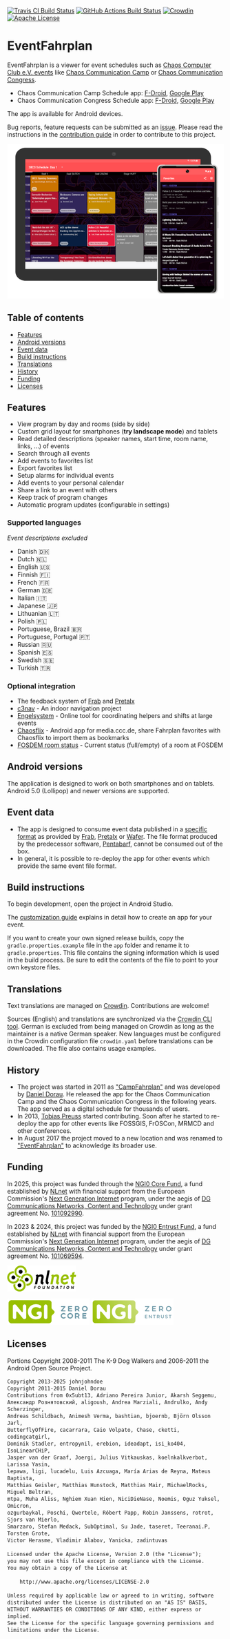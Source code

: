 [![Travis CI Build Status](https://app.travis-ci.com/EventFahrplan/EventFahrplan.svg?branch=master)](https://app.travis-ci.com/EventFahrplan/EventFahrplan) [![GitHub Actions Build Status](https://github.com/EventFahrplan/EventFahrplan/actions/workflows/build.yaml/badge.svg)](https://github.com/EventFahrplan/EventFahrplan/actions/workflows/build.yaml) [![Crowdin](https://badges.crowdin.net/eventfahrplan/localized.svg)](https://crowdin.com/project/eventfahrplan) [![Apache License](http://img.shields.io/badge/license-Apache%20License%202.0-lightgrey.svg)](http://choosealicense.com/licenses/apache-2.0/)

# EventFahrplan

EventFahrplan is a viewer for event schedules such as
[Chaos Computer Club e.V. events][ccc-events] like [Chaos Communication Camp][camp-website]
or [Chaos Communication Congress][congress-website].

- Chaos Communication Camp Schedule app: [F-Droid][camp-app-fdroid], [Google Play][camp-app-google-play]
- Chaos Communication Congress Schedule app: [F-Droid][congress-app-fdroid], [Google Play][congress-app-google-play]

The app is available for Android devices.

Bug reports, feature requests can be submitted as an [issue][issues-github].
Please read the instructions in the [contribution guide](CONTRIBUTING.md) in order to contribute to this project.

![Picture of the 38C3 Schedule on tablet and phone](gfx/EventFahrplan-38C3-tablet-phone.png)

## Table of contents

- [Features](#features)
- [Android versions](#android-versions)
- [Event data](#event-data)
- [Build instructions](#build-instructions)
- [Translations](#translations)
- [History](#history)
- [Funding](#funding)
- [Licenses](#licenses)

## Features

* View program by day and rooms (side by side)
* Custom grid layout for smartphones (**try landscape mode**) and tablets
* Read detailed descriptions (speaker names, start time, room name, links, ...) of events
* Search through all events
* Add events to favorites list
* Export favorites list
* Setup alarms for individual events
* Add events to your personal calendar
* Share a link to an event with others
* Keep track of program changes
* Automatic program updates (configurable in settings)


### Supported languages
*Event descriptions excluded*
- Danish 🇩🇰
- Dutch 🇳🇱
- English 🇺🇸
- Finnish 🇫🇮
- French 🇫🇷
- German 🇩🇪
- Italian 🇮🇹
- Japanese 🇯🇵
- Lithuanian 🇱🇹
- Polish 🇵🇱
- Portuguese, Brazil 🇧🇷
- Portuguese, Portugal 🇵🇹
- Russian 🇷🇺
- Spanish 🇪🇸
- Swedish 🇸🇪
- Turkish 🇹🇷

### Optional integration

* The feedback system of [Frab][frab-website] and [Pretalx][pretalx-website]
* [c3nav][c3nav-github] - An indoor navigation project
* [Engelsystem][engelsystem-website] - Online tool for coordinating helpers and shifts at large events
* [Chaosflix][chaosflix-github] - Android app for media.ccc.de, share Fahrplan favorites with Chaosflix to import them as bookmarks
* [FOSDEM room status][fosdem-room-status-website] - Current status (full/empty) of a room at FOSDEM


## Android versions

The application is designed to work on both smartphones and on tablets.
Android 5.0 (Lollipop) and newer versions are supported.


## Event data

* The app is designed to consume event data published in a [specific format][frab-schedule-xml-spec]
as provided by [Frab][frab-website], [Pretalx][pretalx-website] or [Wafer][wafer-website].
The file format produced by the predecessor software, [Pentabarf][pentabarf-github],
cannot be consumed out of the box.
* In general, it is possible to re-deploy the app for other events which
provide the same event file format.

## Build instructions

To begin development, open the project in Android Studio.

The [customization guide][customization-guide] explains in detail how to create an app for your event.

If you want to create your own signed release builds, copy the `gradle.properties.example` file in the `app` folder
and rename it to `gradle.properties`. This file contains the signing information which is used in the build process.
Be sure to edit the contents of the file to point to your own keystore files.

## Translations

Text translations are managed on [Crowdin][crowdin-eventfahrplan-website]. Contributions are welcome!

Sources (English) and translations are synchronized via the [Crowdin CLI tool][crowdin-cli-tool-website].
German is excluded from being managed on Crowdin as long as the maintainer is a native German speaker.
New languages must be configured in the Crowdin configuration file `crowdin.yaml` before translations
can be downloaded. The file also contains usage examples.

## History

* The project was started in 2011 as ["CampFahrplan"][campfahrplan-github] and was developed
by [Daniel Dorau][tuxmobil-github]. He released the app for the Chaos Communication Camp
and the Chaos Communication Congress in the following years. The app served as a digital
schedule for thousands of users.
* In 2013, [Tobias Preuss][johnjohndoe-github] started contributing. Soon after he
started to re-deploy the app for other events like FOSSGIS, FrOSCon, MRMCD and
other conferences.
* In August 2017 the project moved to a new location and was renamed to
["EventFahrplan"][eventfahrplan-github] to acknowledge its broader use.

## Funding

In 2025, this project was funded through the [NGI0 Core Fund](https://nlnet.nl/core), a fund
established by [NLnet](https://nlnet.nl) with financial support from the European Commission's
[Next Generation Internet](https://ngi.eu) program, under the aegis of [DG Communications
Networks, Content and Technology](https://commission.europa.eu/about-european-commission/departments-and-executive-agencies/communications-networks-content-and-technology_en) under grant agreement
No. [101092990](https://cordis.europa.eu/project/id/101092990).

In 2023 & 2024, this project was funded by the [NGI0 Entrust Fund](https://nlnet.nl/entrust), a fund
established by [NLnet](https://nlnet.nl) with financial support from the European Commission's
[Next Generation Internet](https://ngi.eu) program, under the aegis of [DG Communications Networks,
Content and Technology](https://commission.europa.eu/about-european-commission/departments-and-executive-agencies/communications-networks-content-and-technology_en) under grant agreement 
No. [101069594](https://cordis.europa.eu/project/id/101069594).

![Logo NLnet: abstract logo of four people seen from above](gfx/nlnet-banner-160x60.png)

![Logo NGI Zero Core: letterlogo shaped like a tag](gfx/ngi0core-banner-191x60.png) ![Logo NGI Zero Entrust: letterlogo shaped like a tag](gfx/ngi0entrust-banner-191x60.png)

## Licenses

Portions Copyright 2008-2011 The K-9 Dog Walkers and 2006-2011 the Android Open Source Project.


```
Copyright 2013-2025 johnjohndoe
Copyright 2011-2015 Daniel Dorau
Contributions from 0x5ubt13, Adriano Pereira Junior, Akarsh Seggemu,
Александр Рознятовский, aligoush, Andrea Marziali, Andrulko, Andy Scherzinger,
Andreas Schildbach, Animesh Verma, bashtian, bjoernb, Björn Olsson Jarl,
ButterflyOfFire, cacarrara, Caio Volpato, Chase, cketti, codingcatgirl,
Dominik Stadler, entropynil, erebion, ideadapt, isi_ko404, IsoLinearCHiP,
Jasper van der Graaf, Joergi, Julius Vitkauskas, koelnkalkverbot, Larissa Yasin,
lepawa, ligi, lucadelu, Luis Azcuaga, María Arias de Reyna, Mateus Baptista,
Matthias Geisler, Matthias Hunstock, Matthias Mair, MichaelRocks, Miguel Beltran,
mtpa, Muha Aliss, Nghiem Xuan Hien, NiciDieNase, Noemis, Oguz Yuksel, Omicron,
ozgurbaykal, Poschi, Qwertele, Róbert Papp, Robin Janssens, rotrot, Sjors van Mierlo,
Smarzaro, Stefan Medack, SubOptimal, Su Jade, taseret, Teeranai.P, Torsten Grote,
Victor Herasme, Vladimir Alabov, Yanicka, zadintuvas

Licensed under the Apache License, Version 2.0 (the "License");
you may not use this file except in compliance with the License.
You may obtain a copy of the License at

    http://www.apache.org/licenses/LICENSE-2.0

Unless required by applicable law or agreed to in writing, software
distributed under the License is distributed on an "AS IS" BASIS,
WITHOUT WARRANTIES OR CONDITIONS OF ANY KIND, either express or implied.
See the License for the specific language governing permissions and
limitations under the License.
```

[c3nav-github]: https://github.com/c3nav
[campfahrplan-github]: https://github.com/tuxmobil/CampFahrplan
[camp-app-fdroid]: https://f-droid.org/packages/info.metadude.android.cccamp.schedule
[camp-app-google-play]: https://play.google.com/store/apps/details?id=info.metadude.android.cccamp.schedule
[camp-website]: https://events.ccc.de/camp/
[ccc-events]: http://events.ccc.de
[chaosflix-github]: https://github.com/NiciDieNase/chaosflix
[congress-app-fdroid]: https://f-droid.org/packages/info.metadude.android.congress.schedule
[congress-app-google-play]: https://play.google.com/store/apps/details?id=info.metadude.android.congress.schedule
[congress-website]: https://events.ccc.de/congress/
[customization-guide]: docs/CUSTOMIZING.md
[crowdin-eventfahrplan-website]: https://crowdin.com/project/eventfahrplan
[crowdin-cli-tool-website]: https://crowdin.github.io/crowdin-cli/
[engelsystem-website]: https://engelsystem.de
[eventfahrplan-github]: https://github.com/EventFahrplan/EventFahrplan
[frab-schedule-xml-spec]: https://github.com/voc/schedule/tree/master/validator/xsd
[frab-website]: https://frab.github.io/frab/
[fosdem-room-status-website]: https://api.fosdem.org
[issues-github]: https://github.com/EventFahrplan/EventFahrplan/issues
[johnjohndoe-github]: https://github.com/johnjohndoe
[pentabarf-github]: https://github.com/nevs/pentabarf
[pretalx-website]: https://pretalx.com
[tuxmobil-github]: https://github.com/tuxmobil
[wafer-website]: https://wafer.readthedocs.io
